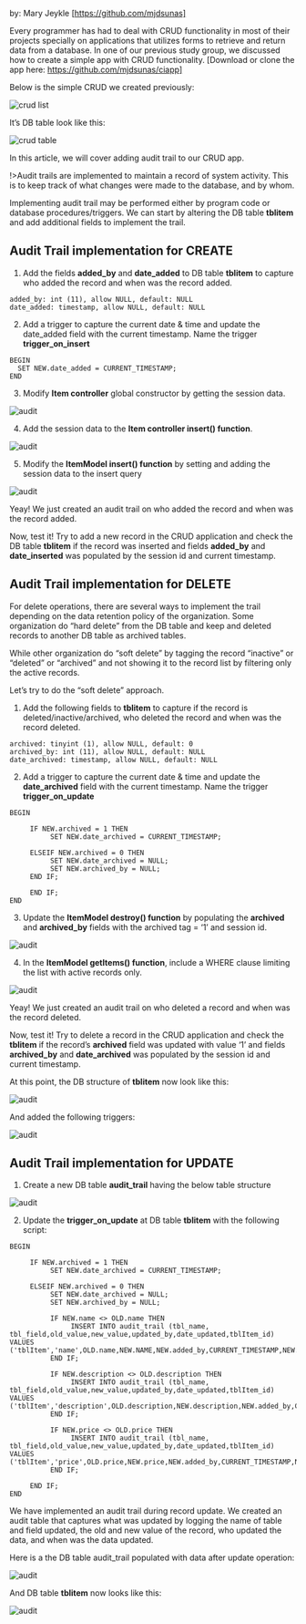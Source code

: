 
by: Mary Jeykle [https://github.com/mjdsunas]

Every programmer has had to deal with CRUD functionality in most of their projects specially on applications that utilizes forms to retrieve and return data from a database. In one of our previous study group, we discussed how to create a simple app with CRUD functionality. [Download or clone the app here: https://github.com/mjdsunas/ciapp] 

Below is the simple CRUD we created previously: 

![crud list](crud_list.png)

It’s DB table look like this:

![crud table](crud_tbl.png)

In this article, we will cover adding audit trail to our CRUD app. 

!>Audit trails are implemented to maintain a record of system activity. This is to keep track of what changes were made to the database, and by whom. 

Implementing audit trail may be performed either by program code or database procedures/triggers. We can start by altering the DB table **tblitem** and add additional fields to implement the trail.

## Audit Trail implementation for CREATE

1) Add the fields **added_by** and **date_added** to DB table **tblitem** to capture who added the record and when was the record added. 
```
added_by: int (11), allow NULL, default: NULL 
date_added: timestamp, allow NULL, default: NULL 
```
2) Add a trigger to capture the current date & time and update the date_added field with the current timestamp. Name the trigger **trigger_on_insert**
```
BEGIN
  SET NEW.date_added = CURRENT_TIMESTAMP;
END
```
3) Modify **Item controller** global constructor by getting the session data.

![audit](item1.png)

4) Add the session data to the **Item controller insert() function**.

![audit](item2.png)

5) Modify the **ItemModel insert() function** by setting and adding the session data to the insert query

![audit](item3.png)

Yeay! We just created an audit trail on who added the record and when was the record added. 

Now, test it! Try to add a new record in the CRUD application and check the DB table **tblitem** if the record was inserted and fields **added_by** and **date_inserted** was populated by the session id and current timestamp.

## Audit Trail implementation for DELETE

For delete operations, there are several ways to implement the trail depending on the data retention policy of the organization. Some organization do “hard delete” from the DB table and keep and deleted records to another DB table as archived tables. 

While other organization do “soft delete” by tagging the record “inactive” or “deleted” or “archived” and not showing it to the record list by filtering only the active records. 

Let’s try to do the “soft delete” approach.

1) Add the following fields to **tblitem** to capture if the record is deleted/inactive/archived,  who deleted the record and when was the record deleted.
```
archived: tinyint (1), allow NULL, default: 0 
archived_by: int (11), allow NULL, default: NULL 
date_archived: timestamp, allow NULL, default: NULL 
```
2) Add a trigger to capture the current date & time and update the **date_archived** field with the current timestamp. Name the trigger **trigger_on_update**
```
BEGIN

     IF NEW.archived = 1 THEN
          SET NEW.date_archived = CURRENT_TIMESTAMP;

     ELSEIF NEW.archived = 0 THEN
          SET NEW.date_archived = NULL;          
          SET NEW.archived_by = NULL;          
     END IF;

     END IF;
END
```
3) Update the **ItemModel destroy() function** by populating the **archived** and **archived_by** fields with the archived tag = ‘1’ and session id.    

![audit](item4.png)

4) In the **ItemModel getItems() function**, include a WHERE clause limiting the list with active records only. 

![audit](item5.png)

Yeay! We just created an audit trail on who deleted a record and when was the record deleted. 

Now, test it! Try to delete a record in the CRUD application and check the **tblitem** if the record’s **archived** field was updated with value ‘1’ and fields **archived_by** and **date_archived** was populated by the session id and current timestamp.

At this point, the DB structure of **tblitem** now look like this:

![audit](item6.png)

And added the following triggers:

![audit](item7.png)

## Audit Trail implementation for UPDATE

1) Create a new DB table **audit_trail** having the below table structure 

![audit](item8.png)

2) Update the **trigger_on_update** at DB table **tblitem** with the following script:
```
BEGIN

     IF NEW.archived = 1 THEN
          SET NEW.date_archived = CURRENT_TIMESTAMP;

     ELSEIF NEW.archived = 0 THEN
          SET NEW.date_archived = NULL;          
          SET NEW.archived_by = NULL;          

          IF NEW.name <> OLD.name THEN
               INSERT INTO audit_trail (tbl_name, tbl_field,old_value,new_value,updated_by,date_updated,tblItem_id) VALUES ('tblItem','name',OLD.name,NEW.NAME,NEW.added_by,CURRENT_TIMESTAMP,NEW.id);
          END IF;

          IF NEW.description <> OLD.description THEN
               INSERT INTO audit_trail (tbl_name, tbl_field,old_value,new_value,updated_by,date_updated,tblItem_id) VALUES ('tblItem','description',OLD.description,NEW.description,NEW.added_by,CURRENT_TIMESTAMP,NEW.id);
          END IF;

          IF NEW.price <> OLD.price THEN
               INSERT INTO audit_trail (tbl_name, tbl_field,old_value,new_value,updated_by,date_updated,tblItem_id) VALUES ('tblItem','price',OLD.price,NEW.price,NEW.added_by,CURRENT_TIMESTAMP,NEW.id);
          END IF;

     END IF;
END
``` 

We have implemented an audit trail during record update. We created an audit table that captures what was updated by logging the name of table and field updated, the old and new value of the record, who updated the data, and when was the data updated.   

Here is a the DB table audit_trail populated with data after update operation:

![audit](item9.png)

And DB table **tblitem** now looks like this:

![audit](item10.png)
